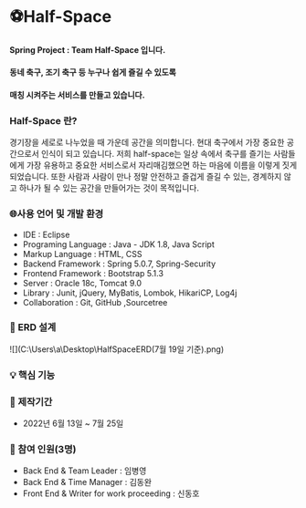# ⚽Half-Space
#### Spring Project : Team Half-Space 입니다. 

#### 동네 축구, 조기 축구 등 누구나 쉽게 즐길 수 있도록 

#### 매칭 시켜주는 서비스를 만들고 있습니다. 







### Half-Space 란?

경기장을 세로로 나누었을 때 가운데 공간을 의미합니다. 현대 축구에서 가장 중요한 공간으로서 
인식이 되고 있습니다. 저희 half-space는 일상 속에서 축구를 즐기는 사람들에게 가장 유용하고 중요한 
서비스로서 자리매김했으면 하는 마음에 이름을 이렇게 짓게 되었습니다. 또한 사람과 사람이 만나 
정말 안전하고 즐겁게 즐길 수 있는, 경계하지 않고 하나가 될 수 있는 공간을 만들어가는 것이 목적입니다.







### 🌐사용 언어 및 개발 환경

- IDE : Eclipse 
- Programing Language : Java - JDK 1.8, Java Script 
- Markup Language : HTML, CSS
- Backend Framework : Spring 5.0.7, Spring-Security
- Frontend Framework : Bootstrap 5.1.3
- Server : Oracle 18c, Tomcat 9.0 
- Library : Junit, jQuery, MyBatis, Lombok, HikariCP, Log4j
- Collaboration : Git, GitHub ,Sourcetree







###  🌌 ERD 설계

![](C:\Users\a\Desktop\HalfSpaceERD(7월 19일 기준).png)





### 💡 핵심 기능







### 📌 제작기간 

- 2022년 6월 13일 ~ 7월 25일







### 📌 참여 인원(3명)

- Back End & Team Leader : 임병영
- Back End & Time Manager : 김동완
- Front End & Writer for work proceeding : 신동호





### 

### 



